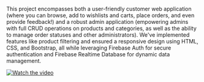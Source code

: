 This project encompasses both a user-friendly customer web application (where you can browse, add to wishlists and carts, place orders, and even provide feedback!) and a robust admin application (empowering admins with full CRUD operations on products and categories, as well as the ability to manage order statuses and other administrators). 
We've implemented features like product filtering and ensured a responsive design using HTML, CSS, and Bootstrap, all while leveraging Firebase Auth for secure authentication and Firebase Realtime Database for dynamic data management.

[![Watch the video](thumbnail-image.png)]([https://youtu.be/your_video_id](https://drive.google.com/drive/folders/1eSMHKmnhVcuT-cenwkC1p4EKADZXX89U?usp=sharing))

